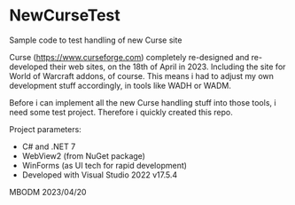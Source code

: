 # NewCurseTest
Sample code to test handling of new Curse site

Curse (https://www.curseforge.com) completely re-designed and re-developed their web sites, on the 18th of April in 2023. Including the site for World of Warcraft addons, of course. This means i had to adjust my own development stuff accordingly, in tools like WADH or WADM.

Before i can implement all the new Curse handling stuff into those tools, i need some test project. Therefore i quickly created this repo.

Project parameters:
- C# and .NET 7
- WebView2 (from NuGet package)
- WinForms (as UI tech for rapid development)
- Developed with Visual Studio 2022 v17.5.4

MBODM 2023/04/20
